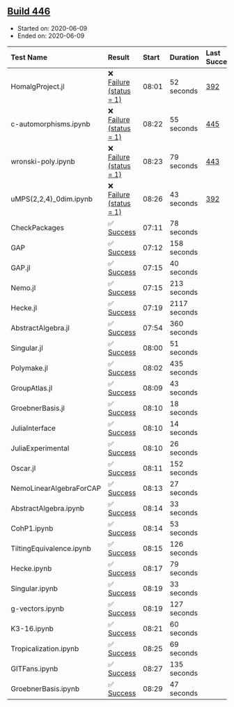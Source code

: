## [Build 446](https://oscarci.mathematik.uni-kl.de/job/oscar-julia-1.4/446/)

* Started on: 2020-06-09
* Ended on: 2020-06-09

| Test Name    | Result | Start | Duration | Last Success | First Failure |
|:-------------|:-------|:------|:---------|:-------------|:--------------|
| HomalgProject.jl | ❌ [Failure (status = 1)](https://oscarci.mathematik.uni-kl.de/job/oscar-julia-1.4/446/artifact/logs/build-446/HomalgProject.jl.log) | 08:01 | 52 seconds | [392](https://oscarci.mathematik.uni-kl.de/job/oscar-julia-1.4/392/) | [393](https://oscarci.mathematik.uni-kl.de/job/oscar-julia-1.4/393/) |
| c-automorphisms.ipynb | ❌ [Failure (status = 1)](https://oscarci.mathematik.uni-kl.de/job/oscar-julia-1.4/446/artifact/logs/build-446/c-automorphisms.ipynb.log) | 08:22 | 55 seconds | [445](https://oscarci.mathematik.uni-kl.de/job/oscar-julia-1.4/445/) | [446](https://oscarci.mathematik.uni-kl.de/job/oscar-julia-1.4/446/) |
| wronski-poly.ipynb | ❌ [Failure (status = 1)](https://oscarci.mathematik.uni-kl.de/job/oscar-julia-1.4/446/artifact/logs/build-446/wronski-poly.ipynb.log) | 08:23 | 79 seconds | [443](https://oscarci.mathematik.uni-kl.de/job/oscar-julia-1.4/443/) | [444](https://oscarci.mathematik.uni-kl.de/job/oscar-julia-1.4/444/) |
| uMPS(2,2,4)_0dim.ipynb | ❌ [Failure (status = 1)](https://oscarci.mathematik.uni-kl.de/job/oscar-julia-1.4/446/artifact/logs/build-446/uMPS-2-2-4-_0dim.ipynb.log) | 08:26 | 43 seconds | [392](https://oscarci.mathematik.uni-kl.de/job/oscar-julia-1.4/392/) | [393](https://oscarci.mathematik.uni-kl.de/job/oscar-julia-1.4/393/) |
| CheckPackages | ✅ [Success](https://oscarci.mathematik.uni-kl.de/job/oscar-julia-1.4/446/artifact/logs/build-446/CheckPackages.log) | 07:11 | 78 seconds |  |  |
| GAP | ✅ [Success](https://oscarci.mathematik.uni-kl.de/job/oscar-julia-1.4/446/artifact/logs/build-446/GAP.log) | 07:12 | 158 seconds |  |  |
| GAP.jl | ✅ [Success](https://oscarci.mathematik.uni-kl.de/job/oscar-julia-1.4/446/artifact/logs/build-446/GAP.jl.log) | 07:15 | 40 seconds |  |  |
| Nemo.jl | ✅ [Success](https://oscarci.mathematik.uni-kl.de/job/oscar-julia-1.4/446/artifact/logs/build-446/Nemo.jl.log) | 07:15 | 213 seconds |  |  |
| Hecke.jl | ✅ [Success](https://oscarci.mathematik.uni-kl.de/job/oscar-julia-1.4/446/artifact/logs/build-446/Hecke.jl.log) | 07:19 | 2117 seconds |  |  |
| AbstractAlgebra.jl | ✅ [Success](https://oscarci.mathematik.uni-kl.de/job/oscar-julia-1.4/446/artifact/logs/build-446/AbstractAlgebra.jl.log) | 07:54 | 360 seconds |  |  |
| Singular.jl | ✅ [Success](https://oscarci.mathematik.uni-kl.de/job/oscar-julia-1.4/446/artifact/logs/build-446/Singular.jl.log) | 08:00 | 51 seconds |  |  |
| Polymake.jl | ✅ [Success](https://oscarci.mathematik.uni-kl.de/job/oscar-julia-1.4/446/artifact/logs/build-446/Polymake.jl.log) | 08:02 | 435 seconds |  |  |
| GroupAtlas.jl | ✅ [Success](https://oscarci.mathematik.uni-kl.de/job/oscar-julia-1.4/446/artifact/logs/build-446/GroupAtlas.jl.log) | 08:09 | 43 seconds |  |  |
| GroebnerBasis.jl | ✅ [Success](https://oscarci.mathematik.uni-kl.de/job/oscar-julia-1.4/446/artifact/logs/build-446/GroebnerBasis.jl.log) | 08:10 | 18 seconds |  |  |
| JuliaInterface | ✅ [Success](https://oscarci.mathematik.uni-kl.de/job/oscar-julia-1.4/446/artifact/logs/build-446/JuliaInterface.log) | 08:10 | 14 seconds |  |  |
| JuliaExperimental | ✅ [Success](https://oscarci.mathematik.uni-kl.de/job/oscar-julia-1.4/446/artifact/logs/build-446/JuliaExperimental.log) | 08:10 | 26 seconds |  |  |
| Oscar.jl | ✅ [Success](https://oscarci.mathematik.uni-kl.de/job/oscar-julia-1.4/446/artifact/logs/build-446/Oscar.jl.log) | 08:11 | 152 seconds |  |  |
| NemoLinearAlgebraForCAP | ✅ [Success](https://oscarci.mathematik.uni-kl.de/job/oscar-julia-1.4/446/artifact/logs/build-446/NemoLinearAlgebraForCAP.log) | 08:13 | 27 seconds |  |  |
| AbstractAlgebra.ipynb | ✅ [Success](https://oscarci.mathematik.uni-kl.de/job/oscar-julia-1.4/446/artifact/logs/build-446/AbstractAlgebra.ipynb.log) | 08:14 | 33 seconds |  |  |
| CohP1.ipynb | ✅ [Success](https://oscarci.mathematik.uni-kl.de/job/oscar-julia-1.4/446/artifact/logs/build-446/CohP1.ipynb.log) | 08:14 | 53 seconds |  |  |
| TiltingEquivalence.ipynb | ✅ [Success](https://oscarci.mathematik.uni-kl.de/job/oscar-julia-1.4/446/artifact/logs/build-446/TiltingEquivalence.ipynb.log) | 08:15 | 126 seconds |  |  |
| Hecke.ipynb | ✅ [Success](https://oscarci.mathematik.uni-kl.de/job/oscar-julia-1.4/446/artifact/logs/build-446/Hecke.ipynb.log) | 08:17 | 79 seconds |  |  |
| Singular.ipynb | ✅ [Success](https://oscarci.mathematik.uni-kl.de/job/oscar-julia-1.4/446/artifact/logs/build-446/Singular.ipynb.log) | 08:19 | 33 seconds |  |  |
| g-vectors.ipynb | ✅ [Success](https://oscarci.mathematik.uni-kl.de/job/oscar-julia-1.4/446/artifact/logs/build-446/g-vectors.ipynb.log) | 08:19 | 127 seconds |  |  |
| K3-16.ipynb | ✅ [Success](https://oscarci.mathematik.uni-kl.de/job/oscar-julia-1.4/446/artifact/logs/build-446/K3-16.ipynb.log) | 08:21 | 60 seconds |  |  |
| Tropicalization.ipynb | ✅ [Success](https://oscarci.mathematik.uni-kl.de/job/oscar-julia-1.4/446/artifact/logs/build-446/Tropicalization.ipynb.log) | 08:25 | 69 seconds |  |  |
| GITFans.ipynb | ✅ [Success](https://oscarci.mathematik.uni-kl.de/job/oscar-julia-1.4/446/artifact/logs/build-446/GITFans.ipynb.log) | 08:27 | 135 seconds |  |  |
| GroebnerBasis.ipynb | ✅ [Success](https://oscarci.mathematik.uni-kl.de/job/oscar-julia-1.4/446/artifact/logs/build-446/GroebnerBasis.ipynb.log) | 08:29 | 47 seconds |  |  |
